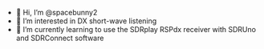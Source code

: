 - 👋 Hi, I’m @spacebunny2
- 👀 I’m interested in DX short-wave listening
- 🌱 I’m currently learning to use the SDRplay RSPdx receiver with SDRUno and SDRConnect software

<!---
spacebunny2/spacebunny2 is a ✨ special ✨ repository because its `README.md` (this file) appears on your GitHub profile.
You can click the Preview link to take a look at your changes.
--->
